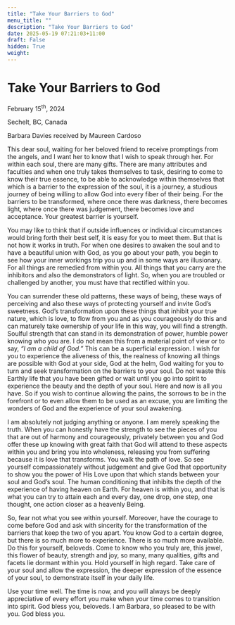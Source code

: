 ```yaml
---
title: "Take Your Barriers to God"
menu_title: ""
description: "Take Your Barriers to God"
date: 2025-05-19 07:21:03+11:00
draft: False
hidden: True
weight:
---
```

# Take Your Barriers to God

February 15<sup>th</sup>, 2024

Sechelt, BC, Canada

Barbara Davies received by Maureen Cardoso

This dear soul, waiting for her beloved friend to receive promptings from the angels, and I want her to know that I wish to speak through her. For within each soul, there are many gifts. There are many attributes and faculties and when one truly takes themselves to task, desiring to come to know their true essence, to be able to acknowledge within themselves that which is a barrier to the expression of the soul, it is a journey, a studious journey of being willing to allow God into every fiber of their being. For the barriers to be transformed, where once there was darkness, there becomes light, where once there was judgement, there becomes love and acceptance. Your greatest barrier is yourself.

You may like to think that if outside influences or individual circumstances would bring forth their best self, it is easy for you to meet them. But that is not how it works in truth. For when one desires to awaken the soul and to have a beautiful union with God, as you go about your path, you begin to see how your inner workings trip you up and in some ways are illusionary. For all things are remedied from within you. All things that you carry are the inhibitors and also the demonstrators of light. So, when you are troubled or challenged by another, you must have that rectified within you.

You can surrender these old patterns, these ways of being, these ways of perceiving and also these ways of protecting yourself and invite God’s sweetness. God’s transformation upon these things that inhibit your true nature, which is love, to flow from you and as you courageously do this and can maturely take ownership of your life in this way, you will find a strength. Soulful strength that can stand in its demonstration of power, humble power knowing who you are. I do not mean this from a material point of view or to say, *“I am a child of God.”* This can be a superficial expression. I wish for you to experience the aliveness of this, the realness of knowing all things are possible with God at your side, God at the helm, God waiting for you to turn and seek transformation on the barriers to your soul. Do not waste this Earthly life that you have been gifted or wait until you go into spirit to experience the beauty and the depth of your soul. Here and now is all you have. So if you wish to continue allowing the pains, the sorrows to be in the forefront or to even allow them to be used as an excuse, you are limiting the wonders of God and the experience of your soul awakening.

I am absolutely not judging anything or anyone. I am merely speaking the truth. When you can honestly have the strength to see the pieces of you that are out of harmony and courageously, privately between you and God offer these up knowing with great faith that God will attend to these aspects within you and bring you into wholeness, releasing you from suffering because it is love that transforms. You walk the path of love. So see yourself compassionately without judgement and give God that opportunity to show you the power of His Love upon that which stands between your soul and God’s soul. The human conditioning that inhibits the depth of the experience of having heaven on Earth. For heaven is within you, and that is what you can try to attain each and every day, one drop, one step, one thought, one action closer as a heavenly Being.

So, fear not what you see within yourself. Moreover, have the courage to come before God and ask with sincerity for the transformation of the barriers that keep the two of you apart. You know God to a certain degree, but there is so much more to experience. There is so much more available. Do this for yourself, beloveds. Come to know who you truly are, this jewel, this flower of beauty, strength and joy, so many, many qualities, gifts and facets lie dormant within you. Hold yourself in high regard. Take care of your soul and allow the expression, the deeper expression of the essence of your soul, to demonstrate itself in your daily life.

Use your time well. The time is now, and you will always be deeply appreciative of every effort you make when your time comes to transition into spirit. God bless you, beloveds. I am Barbara, so pleased to be with you. God bless you.
